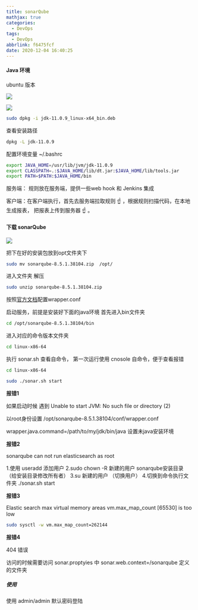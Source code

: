 ```yaml
---
title: sonarQube
mathjax: true
categories:
  - DevOps
tags:
  - DevOps
abbrlink: f6475fcf
date: 2020-12-04 16:40:25
---
```


#### Java 环境

ubuntu 版本

![](0002.png)

![](0003.png)

```bash
sudo dpkg -i jdk-11.0.9_linux-x64_bin.deb
```

查看安装路径

```bash
dpkg -L jdk-11.0.9
```

配置环境变量 ~/.bashrc

```bash
export JAVA_HOME=/usr/lib/jvm/jdk-11.0.9
export CLASSPATH=.:$JAVA_HOME/lib/dt.jar:$JAVA_HOME/lib/tools.jar
export PATH=$PATH:$JAVA_HOME/bin
```



服务端： 规则放在服务端，提供一些web hook 和 Jenkins 集成

客户端：在客户端执行，首先去服务端拉取规则 ☝ ，根据规则扫描代码，在本地生成报表， 把报表上传到服务器 ☝ 。


#### 下载 sonarQube

![](0001.png)

把下在好的安装包放到opt文件夹下

```bash
sudo mv sonarqube-8.5.1.38104.zip  /opt/
```

进入文件夹 解压

```bash
sudo unzip sonarqube-8.5.1.38104.zip
```

按照[官方文档](https://docs.sonarqube.org/latest/setup/install-server/)配置wrapper.conf 

启动服务，前提是安装好下面的java环境
首先进入bin文件夹

```bash
cd /opt/sonarqube-8.5.1.38104/bin
```

进入对应的命令版本文件夹

```bash
cd linux-x86-64
```

执行 sonar.sh 查看自命令， 第一次运行使用 cnosole 自命令，便于查看报错


```bash
cd linux-x86-64 

sudo ./sonar.sh start
```

**报错1**

如果启动时候 遇到 Unable to start JVM: No such file or directory (2)

以root身份设置 /opt/sonarqube-8.5.1.38104/conf/wrapper.conf

wrapper.java.command=/path/to/my/jdk/bin/java 设置未java安装环境

**报错2**

sonarqube can not run elasticsearch as root

1.使用 useradd 添加用户
2.sudo chown -R 新建的用户 sonarqube安装目录  （给安装目录修改所有者）
3.su 新建的用户  （切换用户）
4.切换到命令执行文件夹  ./sonar.sh start

**报错3**

Elastic search max virtual memory areas vm.max_map_count [65530] is too low

```bash
sudo sysctl -w vm.max_map_count=262144
```

**报错4**

404 错误

访问的时候需要访问 sonar.proptyies 中 sonar.web.context=/sonarqube 定义的文件夹

##### 使用

使用 admin/admin 默认密码登陆

